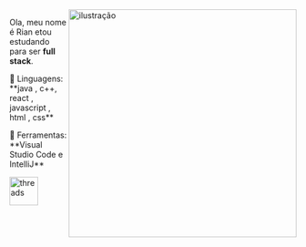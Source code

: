 <img src="https://i.pinimg.com/originals/88/2c/84/882c84500ca798e83f63bd3acaeb109f.gif" alt="ilustração" min-width="400px" max-width="400px" width="400px" align="right">

<p align="left"> 
  Ola, meu nome é Rian etou estudando para ser <strong>full stack</strong>.<br>
</p>

<p align="left">
  🦄 Linguagens: **java , c++, react , javascript , html , css**
</p>

<p align="left">
  💼 Ferramentas: **Visual Studio Code e IntelliJ**
</p>

<p align="left">
  <a href="https://www.threads.net/@riankk_8" title="Threads">
  <img src="https://static.vecteezy.com/system/resources/previews/031/737/241/non_2x/threads-social-media-logo-threads-icon-free-png.png" alt="threads" width="50"/></a>
</p>
